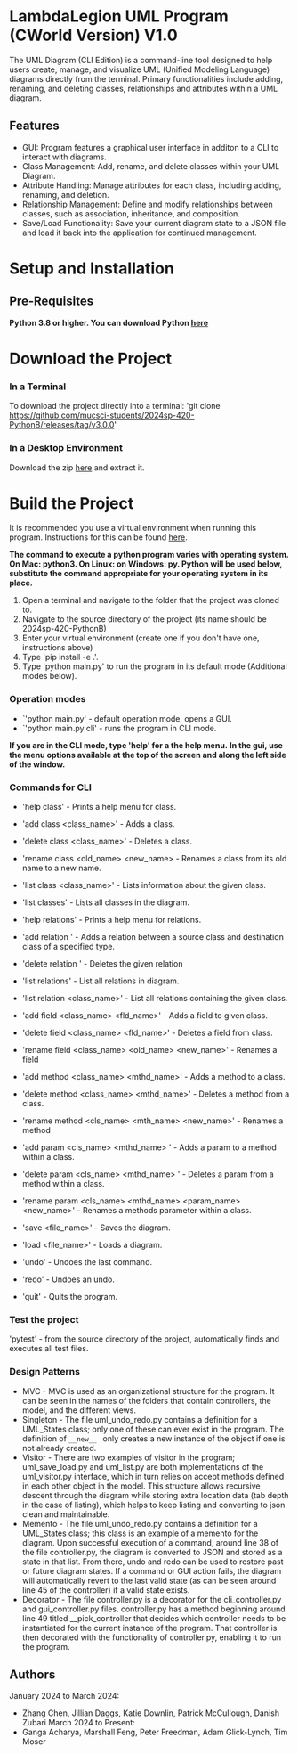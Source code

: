 # LambdaLegion UML Program (CWorld Version) V1.0
The UML Diagram (CLI Edition) is a command-line tool
designed to help users create, manage, and visualize
UML (Unified Modeling Language) diagrams directly from the terminal.
Primary functionalities include adding, renaming,
and deleting classes, relationships and attributes 
within a UML diagram.

## Features
* GUI: Program features a graphical user interface in additon to a CLI to interact with diagrams. 
* Class Management: Add, rename, and delete classes within your UML Diagram.
* Attribute Handling: Manage attributes for each class, including adding, renaming, and deletion.
* Relationship Management: Define and modify relationships between classes, such as association, inheritance, and composition.
* Save/Load Functionality: Save your current diagram state to a JSON file and load it back into the application for continued management.

# Setup and Installation

## Pre-Requisites
<B>Python 3.8 or higher. You can download Python [here](https://www.python.org/downloads/)</B>

# Download the Project

### In a Terminal
To download the project directly into a terminal:
'git clone https://github.com/mucsci-students/2024sp-420-PythonB/releases/tag/v3.0.0'

### In a Desktop Environment
Download the zip [here](https://github.com/mucsci-students/2024sp-420-PythonB/releases/tag/v3.0.0) and extract it.

# Build the Project

It is recommended you use a virtual environment when running this program. Instructions for this can be found [here](https://docs.python.org/3/library/venv.html).

**The command to execute a python program varies with operating system. On Mac: python3. On Linux: on Windows: py. Python will be used below, substitute the command appropriate for your operating system in its place.**

<ol>
<li> Open a terminal and navigate to the folder that the project was cloned to. 
<li> Navigate to the source directory of the project (its name should be 2024sp-420-PythonB)
<li> Enter your virtual environment (create one if you don't have one, instructions above)
<li> Type 'pip install -e .'.
<li> Type 'python main.py' to run the program in its default mode (Additional modes below).
</ol>

### Operation modes
- `'python main.py'       - default operation mode, opens a GUI.
- `'python main.py cli'   - runs the program in CLI mode.

**If you are in the CLI mode, type 'help' for a the help menu.**
**In the gui, use the menu options available at the top of the screen and along the left side of the window.**
### Commands for CLI
* 'help class' - Prints a help menu for class.
* 'add class <class_name>' - Adds a class.
* 'delete class <class_name>' - Deletes a class.
* 'rename class <old_name> <new_name> - Renames a class from its old name to a new name.
* 'list class <class_name>' - Lists information about the given class.
* 'list classes' - Lists all classes in the diagram.

* 'help relations' - Prints a help menu for relations.
* 'add relation <source> <dest> <type>' - Adds a relation between a source class and destination class of a specified type.
* 'delete relation <source> <dest>' - Deletes the given relation
* 'list relations' - List all relations in diagram.
* 'list relation <class_name>' - List all relations containing the given class.

* 'add field <class_name> <fld_name>' - Adds a field to given class.
* 'delete field <class_name> <fld_name>' - Deletes a field from class.
* 'rename field <class_name> <old_name> <new_name>' - Renames a field

* 'add method <class_name> <mthd_name>' - Adds a method to a class.
* 'delete method <class_name> <mthd_name>' - Deletes a method from a class.
* 'rename method <cls_name> <mth_name> <new_name>' - Renames a method

* 'add param <cls_name> <mthd_name> <param>' - Adds a param to a method within a class.
* 'delete param <cls_name> <mthd_name> <param>' - Deletes a param from a method within a class.
* 'rename param <cls_name> <mthd_name> <param_name> <new_name>' - Renames a methods parameter within a class.

* 'save <file_name>' - Saves the diagram.
* 'load <file_name>' - Loads a diagram.
* 'undo' - Undoes the last command.
* 'redo' - Undoes an undo.
* 'quit' - Quits the program.

### Test the project
'pytest'  - from the source directory of the project, automatically finds and executes all test files.

### Design Patterns
- MVC       - MVC is used as an organizational structure for the program. It can be seen in the names of the folders that contain controllers, the model, and the different views. 
- Singleton - The file uml_undo_redo.py contains a definition for a UML_States class; only one of these can ever exist in the program. The definition of ``__new__ `` only creates a new instance of the object if one is not already created. 
- Visitor   - There are two examples of visitor in the program; uml_save_load.py and uml_list.py are both implementations of the uml_visitor.py interface, which in turn relies on accept methods defined in each other object in the model. This structure allows recursive descent through the diagram while storing extra location data (tab depth in the case of listing), which helps to keep listing and converting to json clean and maintainable. 
- Memento   - The file uml_undo_redo.py contains a definition for a UML_States class; this class is an example of a memento for the diagram. Upon successful execution of a command, around line 38 of the file controller.py, the diagram is converted to JSON and stored as a state in that list. From there, undo and redo can be used to restore past or future diagram states. If a command or GUI action fails, the diagram will automatically revert to the last valid state (as can be seen around line 45 of the controller) if a valid state exists. 
- Decorator - The file controller.py is a decorator for the cli_controller.py and gui_controller.py files. controller.py has a method beginning around line 49 titled __pick_controller that decides which controller needs to be instantiated for the current instance of the program. That controller is then decorated with the functionality of controller.py, enabling it to run the program. 
## Authors
January 2024 to March 2024:
- Zhang Chen, Jillian Daggs, Katie Downlin, Patrick McCullough, Danish Zubari 
March 2024 to Present: 
- Ganga Acharya, Marshall Feng, Peter Freedman, Adam Glick-Lynch, Tim Moser